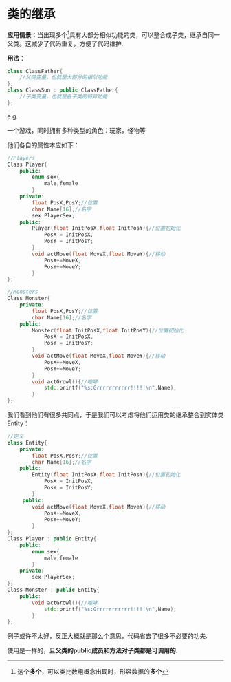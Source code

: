 # 类的继承

**应用情景**：当出现多个[^1]具有大部分相似功能的类，可以整合成子类，继承自同一父类。这减少了代码重复，方便了代码维护.

[^1]:这个**多个**，可以类比数组概念出现时，形容数据的**多个**



**用法**：

```cpp
class ClassFather{
	//父类变量，也就是大部分的相似功能
};
class ClassSon : public ClassFather{
	//子类变量，也就是各子类的特异功能
};
```

e.g.

一个游戏，同时拥有多种类型的角色：玩家，怪物等

他们各自的属性本应如下：

```cpp
//Players
Class Player{
    public:
    	enum sex{
			male,female
        }
	private:
    	float PosX,PosY;//位置
    	char Name[16];//名字
    	sex PlayerSex;
    public:
    	Player(float InitPosX,float InitPosY){//位置初始化
			PosX = InitPosX,
            PosY = InitPosY;
        }
    	void actMove(float MoveX,float MoveY){//移动
			PosX+=MoveX,
            PosY+=MoveY;
        }
};
```

```cpp
//Monsters
Class Monster{
	private:
    	float PosX,PosY;//位置
    	char Name[16];//名字
    public:
    	Monster(float InitPosX,float InitPosY){//位置初始化
			PosX = InitPosX,
            PosY = InitPosY;
        }
    	void actMove(float MoveX,float MoveY){//移动
			PosX+=MoveX,
            PosY+=MoveY;
        }
    	void actGrowl(){//咆哮
			std::printf("%s:Grrrrrrrrrrr!!!!!\n",Name);
        }
};
```

我们看到他们有很多共同点，于是我们可以考虑将他们运用类的继承整合到实体类Entity：

```cpp
//定义
class Entity{
    private:
    	float PosX,PosY;//位置
    	char Name[16];//名字
    public:
		Entity(float InitPosX,float InitPosY){//位置初始化
			PosX = InitPosX,
            PosY = InitPosY;
        }
   	 public:
    	void actMove(float MoveX,float MoveY){//移动
			PosX+=MoveX,
            PosY+=MoveY;
        }
};
Class Player : public Entity{
    public:
    	enum sex{
			male,female
        }
	private:
    	sex PlayerSex;
};
Class Monster : public Entity{
    public:
    	void actGrowl(){//咆哮
			std::printf("%s:Grrrrrrrrrrr!!!!!\n",Name);
        }
};
```

例子或许不太好，反正大概就是那么个意思，代码省去了很多不必要的功夫.

使用是一样的，且**父类的public成员和方法对子类都是可调用的**.

